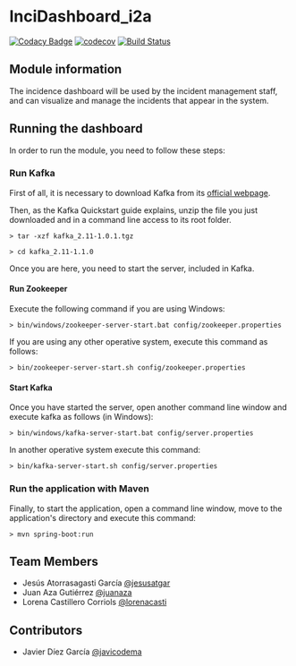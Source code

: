 # InciDashboard_i2a

[![Codacy Badge](https://api.codacy.com/project/badge/Grade/a2c41f52eec04a038438c098967eaaae)](https://www.codacy.com/app/juanaza/InciDashboard_i2a?utm_source=github.com&amp;utm_medium=referral&amp;utm_content=Arquisoft/InciDashboard_i2a&amp;utm_campaign=Badge_Grade)
[![codecov](https://codecov.io/gh/Arquisoft/InciDashboard_i2a/branch/master/graph/badge.svg)](https://codecov.io/gh/Arquisoft/InciDashboard_i2a)
[![Build Status](https://travis-ci.org/Arquisoft/InciDashboard_i2a.svg?branch=master)](https://travis-ci.org/Arquisoft/InciDashboard_i2a)

## Module information
The incidence dashboard will be used by the incident management staff, and can visualize and manage the incidents that appear in the system.

## Running the dashboard
In order to run the module, you need to follow these steps:

### Run Kafka
First of all, it is necessary to download Kafka from its [official webpage](https://kafka.apache.org/downloads).

Then, as the Kafka Quickstart guide explains, unzip the file you just downloaded and in a command line access to its root folder.

`> tar -xzf kafka_2.11-1.0.1.tgz`

`> cd kafka_2.11-1.1.0`

Once you are here, you need to start the server, included in Kafka.

#### Run Zookeeper

Execute the following command if you are using Windows:

`> bin/windows/zookeeper-server-start.bat config/zookeeper.properties`

If you are using any other operative system, execute this command as follows:

`> bin/zookeeper-server-start.sh config/zookeeper.properties`


#### Start Kafka
Once you have started the server, open another command line window and execute kafka as follows (in Windows):

`> bin/windows/kafka-server-start.bat config/server.properties`

In another operative system execute this command:

`> bin/kafka-server-start.sh config/server.properties`

### Run the application with Maven
Finally, to start the application, open a command line window, move to the application's directory and execute this command:

`> mvn spring-boot:run`

## Team Members
* Jesús Atorrasagasti García [@jesusatgar](https://github.com/jesusatgar)
* Juan Aza Gutiérrez [@juanaza](https://github.com/juanaza)
* Lorena Castillero Corriols [@lorenacasti](https://github.com/lorenacasti)

## Contributors
* Javier Díez García [@javicodema](https://github.com/javicodema)
